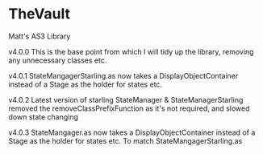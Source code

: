 TheVault
========

Matt's AS3 Library


v4.0.0
This is the base point from which I will tidy up the library, removing any unnecessary classes etc.

v4.0.1
StateMangagerStarling.as now takes a DisplayObjectContainer instead of a Stage as the holder for states etc.

v4.0.2
Latest version of starling
StateManager & StateManagerStarling removed the removeClassPrefixFunction as it's not required, and slowed down state changing

v4.0.3
StateMangager.as now takes a DisplayObjectContainer instead of a Stage as the holder for states etc. To match StateMangagerStarling.as